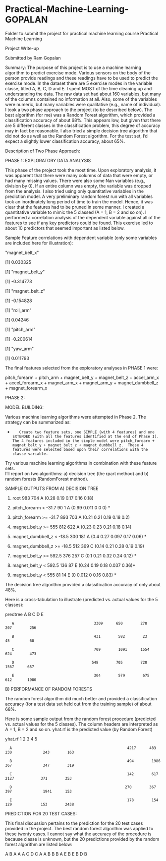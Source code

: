 # Practical-Machine-Learning-GOPALAN
Folder to submit the project for practical machine learning course
Practical Machine Learning

Project Write-up

Submitted by Ram Gopalan

Summary:  The purpose of this project is to use a machine learning algorithm to predict exercise mode.   Various sensors on the body of the person provide readings and these readings have to be used to predict the exercise mode.  In the dataset there are 5 exercise modes in the variable classe, titled A, B, C, D and E.   I spent MOST of the time cleaning up and understanding the data.  The raw data set had about 160 variables, but many of the columns contained no information at all.  Also, some of the variables were numeric, but many variables were qualitative (e.g., name of individual).  I took a two phase approach to the project (to be described below).  The best algorithm (for me) was a Random Forest algorithm, which provided a classification accuracy of about 68%.  This appears low, but given that there are 5 different classes in the classification problem, this degree of accuracy may in fact be reasonable.  I also tried a simple decision tree algorithm that did not do as well as the Random Forest algorithm.   For the test set, I’d expect a slightly lower classification accuracy, about 65%.

 

Description of Two Phase Approach:

PHASE 1: EXPLORATORY DATA ANALYSIS

This phase of the project took the most time.    Upon exploratory analysis, it was apparent that there were many columns of data that were empty, or had many missing values.  There were also some Nan variables (e.g., division by 0).  If an entire column was empty, the variable was dropped from the analysis.  I also tried using only quantitative variables in the prediction model.  A very preliminary random forest run with all variables took an inordinately long period of time to train the model.  Hence, it was clear that the features had to be pruned in some manner.  I created a quantitative variable to mimic the 5 classed (A = 1, B = 2 and so on).  I performed a correlation analysis of the dependent variable against all of the features to see if any key predictors could be found.  This exercise led to about 10 predictors that seemed important as listed below.

Sample Feature correlations with dependent variable (only some variables are included here for illustration):

"magnet_belt_x"

[1] 0.030325

[1] "magnet_belt_y"

[1] -0.314773

[1] "magnet_belt_z"

[1] -0.154828

[1] "roll_arm"

[1] 0.04246

[1] "pitch_arm"

[1] -0.200614

[1] "yaw_arm"

[1] 0.011793

The final features selected from the exploratory analyses in PHASE 1 were: 

pitch_forearm + pitch_arm + magnet_belt_y + magnet_belt_z + accel_arm_x +  accel_forearm_x +  magnet_arm_x + magnet_arm_y +  magnet_dumbbell_z +  magnet_forearm_x

 

PHASE 2:

MODEL BUILDING:

Various machine learning algorithms were attempted in Phase 2.  The strategy can be summarized as:

-        Create two feature sets, one SIMPLE (with 4 features) and one EXTENDED (with all the features identified at the end of Phase I).  The 4 features included in the simple model were pitch_forearm + magnet_belt_y + magnet_belt_z + magnet_dumbbell_z.  These 4 features were selected based upon their correlations with the classe variable.

Try various machine learning algorithms in combination with these feature sets.  
I’ll report on two algorithms:
a) decision tree (the rpart method) and b) random forests (RandomForest method).

 

SAMPLE OUTPUTS FROM A) DECISION TREE

1) root 983 704 A (0.28 0.19 0.17 0.16 0.18)  

2) pitch_forearm < -31.7 90   1 A (0.99 0.011 0 0 0) *

3) pitch_forearm >= -31.7 893 703 A (0.21 0.21 0.19 0.18 0.2)  

6) magnet_belt_y >= 555 812 622 A (0.23 0.23 0.21 0.18 0.14)  

12) magnet_dumbbell_z <  -18.5 300 181 A (0.4 0.27 0.097 0.17 0.06) *

13) magnet_dumbbell_z >= -18.5 512 369 C (0.14 0.21 0.28 0.19 0.19)  

26) magnet_belt_y >= 592.5 376 257 C (0.1 0.21 0.32 0.24 0.12) *

27) magnet_belt_y <  592.5 136  87 E (0.24 0.19 0.18 0.037 0.36)*

7) magnet_belt_y <  555 81  14 E (0 0.012 0 0.16 0.83) *

The decision tree algorithm provided a classification accuracy of only about 48%.

Here is a cross-tabulation to illustrate (predicted vs. actual values for the 5 classes):

predtree                             A            B             C             D            E

       A                                    3309      650        278        207        256

       B                                    431        582        23        45         60

       C                                    709        1091      1554       624        473

       D                                   548        705        720        1567      657

       E                                    304        579        675        612       1980

 

B) PERFORMANCE OF RANDOM FORESTS

The random forest algorithm did much better and provided a classification accuracy (for a test data set held out from the training sample) of about 68%.

Here is some sample output from the random forest procedure (predicted vs. actual values for the 5 classes). The column headers are interpreted as A = 1, B = 2 and so on. yhat.rf is the predicted value (by Random Forest)

yhat.rf                                               1             2             3             4             5

      A                                                    4217      483        230              243        163

      B                                                    494        1986      367              347        319

      C                                                    142        617        2127            371        353

      D                                                   270        367        397              1941      153

      E                                                    178        154        129             153        2438

 

PREDICTION FOR 20 TEST CASES:

This final discussion pertains to the prediction for the 20 test cases provided in the project.  The best random forest algorithm was applied to these twenty cases.  I cannot say what the accuracy of the procedure is because classe is unknown, but the 20 predictions provided by the random forest algorithm are listed below:

A  B  A  A  A  C  D  C  A  A  B  B  B  A  E  B  E  B  D  B

 

 
